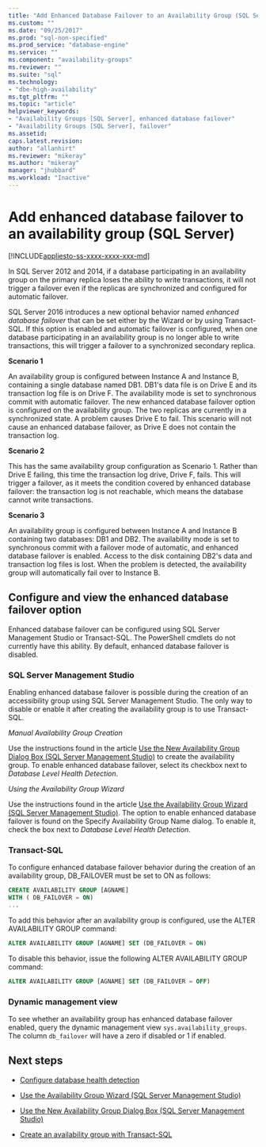 ```yaml
---
title: "Add Enhanced Database Failover to an Availability Group (SQL Server) | Microsoft Docs"
ms.custom: ""
ms.date: "09/25/2017"
ms.prod: "sql-non-specified"
ms.prod_service: "database-engine"
ms.service: ""
ms.component: "availability-groups"
ms.reviewer: ""
ms.suite: "sql"
ms.technology: 
- "dbe-high-availability"
ms.tgt_pltfrm: ""
ms.topic: "article"
helpviewer_keywords: 
- "Availability Groups [SQL Server], enhanced database failover"
- "Availability Groups [SQL Server], failover"
ms.assetid: 
caps.latest.revision: 
author: "allanhirt"
ms.reviewer: "mikeray"
ms.author: "mikeray"
manager: "jhubbard"
ms.workload: "Inactive"
---
```

# Add enhanced database failover to an availability group (SQL Server)
[!INCLUDE[appliesto-ss-xxxx-xxxx-xxx-md](../../../includes/appliesto-ss-xxxx-xxxx-xxx-md.md)]

In SQL Server 2012 and 2014, if a database participating in an availability group on the primary replica loses the ability to write transactions, it will not trigger a failover even if the replicas are synchronized and configured for automatic failover.

SQL Server 2016 introduces a new optional behavior named *enhanced database failover* that can be set either by the Wizard or by using Transact-SQL. If this option is enabled and automatic failover is configured, when one database participating in an availability group is no longer able to write transactions, this will trigger a failover to a synchronized secondary replica.

**Scenario 1**

An availability group is configured between Instance A and Instance B, containing a single database named DB1. DB1's data file is on Drive E and its transaction log file is on Drive F. The availability mode is set to synchronous commit with automatic failover. The new enhanced database failover option is configured on the availability group. The two replicas are currently in a synchronized state. A problem causes Drive E to fail. This scenario will not cause an enhanced database failover, as Drive E does not contain the transaction log.  

**Scenario 2**

This has the same availability group configuration as Scenario 1. Rather than Drive E failing, this time the transaction log drive, Drive F, fails. This will trigger a failover, as it meets the condition covered by enhanced database failover: the transaction log is not reachable, which means the database cannot write transactions.

**Scenario 3**

An availability group is configured between Instance A and Instance B containing two databases: DB1 and DB2. The availability mode is set to synchronous commit with a failover mode of automatic, and enhanced database failover is enabled. Access to the disk containing DB2's data and transaction log files is lost. When the problem is detected, the availability group will automatically fail over to Instance B.

## Configure and view the enhanced database failover option

Enhanced database failover can be configured using SQL Server Management Studio or Transact-SQL. The PowerShell cmdlets do not currently have this ability. By default, enhanced database failover is disabled.

### SQL Server Management Studio

Enabling enhanced database failover is possible during the creation of an accessibility group using SQL Server Management Studio. The only way to disable or enable it after creating the availability group is to use Transact-SQL.

*Manual Availability Group Creation*

Use the instructions found in the article [Use the New Availability Group Dialog Box (SQL Server Management Studio)](use-the-new-availability-group-dialog-box-sql-server-management-studio.md) to create the availability group. To enable enhanced database failover, select its checkbox next to *Database Level Health Detection*.

*Using the Availability Group Wizard*

Use the instructions found in the article [Use the Availability Group Wizard (SQL Server Management Studio)](use-the-availability-group-wizard-sql-server-management-studio.md). The option to enable enhanced database failover is found on the Specify Availability Group Name dialog. To enable it, check the box next to *Database Level Health Detection*.

### Transact-SQL

To configure enhanced database failover behavior during the creation of an availability group, DB_FAILOVER must be set to ON as follows:

```SQL
CREATE AVAILABILITY GROUP [AGNAME]
WITH ( DB_FAILOVER = ON)
...
```
To add this behavior after an availability group is configured, use the ALTER AVAILABILITY GROUP command:
```SQL
ALTER AVAILABILITY GROUP [AGNAME] SET (DB_FAILOVER = ON)
```
To disable this behavior, issue the following ALTER AVAILABILITY GROUP command:
```SQL
ALTER AVAILABILITY GROUP [AGNAME] SET (DB_FAILOVER = OFF)
```
### Dynamic management view
To see whether an availability group has enhanced database failover enabled, query the dynamic management view `sys.availability_groups`. The column `db_failover` will have a zero if disabled or 1 if enabled. 

## Next steps 

- [Configure database health detection](sql-server-always-on-database-health-detection-failover-option.md)

- [Use the Availability Group Wizard (SQL Server Management Studio)](use-the-availability-group-wizard-sql-server-management-studio.md)

- [Use the New Availability Group Dialog Box (SQL Server Management Studio)](use-the-new-availability-group-dialog-box-sql-server-management-studio.md)
 
- [Create an availability group with Transact-SQL](create-an-availability-group-transact-sql.md)

